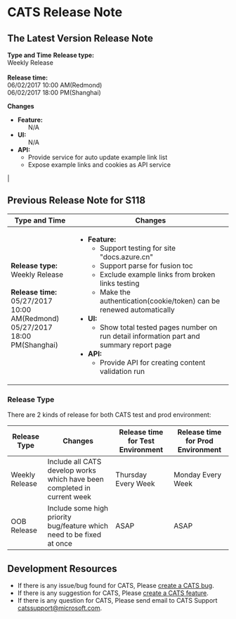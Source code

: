 # CATS Release Note
 
## The Latest Version Release Note
<b>Type and Time</b>
<b>Release type:</b></br>Weekly Release</br></br><b>Release time:</b></br> 06/02/2017 10:00 AM(Redmond)</br> 06/02/2017 18:00 PM(Shanghai)</br>

<b>Changes</b>
<ul><li><b>Feature:</b><ul>N/A</ul></li><li><b>UI:</b><ul>N/A</ul></li><li><b>API:</b><ul> <li>Provide service for auto update example link list</li><li>Expose example links and cookies as API service</li></ul></li></ul>|

## Previous Release Note for S118
|Type and Time|Changes|
|--|--|
|<b>Release type:</b></br>Weekly Release</br></br><b>Release time:</b></br> 05/27/2017 10:00 AM(Redmond)</br> 05/27/2017 18:00 PM(Shanghai)|<ul><li><b>Feature:</b><ul><li>Support testing for site "docs.azure.cn"</li><li>Support parse for fusion toc</li><li>Exclude example links from broken links testing</li><li>Make the authentication(cookie/token) can be renewed automatically</li></ul></li><li><b>UI:</b><ul><li>Show total tested pages number on run detail information part and summary report page</li></ul></li><li><b>API:</b><ul> <li>Provide API for creating content validation run</li></ul></li></ul>|
### Release Type
There are 2 kinds of release for both CATS test and prod environment:

|Release Type|Changes|Release time for Test Environment|Release time for Prod Environment|
|--|--|--|--|
|Weekly Release|Include all CATS develop works which have been completed in current week|Thursday Every Week|Monday Every Week|
|OOB Release|Include some high priority bug/feature which need to be fixed at once|ASAP|ASAP|

## Development Resources

* If there is any issue/bug found for CATS, Please [create a CATS bug](https://mseng.visualstudio.com/CSI/Test/_workItems?witd=Bug&_a=new).<br> 
* If there is any suggestion for CATS, Please [create a CATS feature](https://mseng.visualstudio.com/CSI/Test/_workItems?witd=Bug&_a=new). <br>
* If there is any question for CATS, Please send email to CATS Support [catssupport@microsoft.com](mailto:catssupport@microsoft.com).
